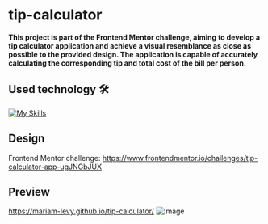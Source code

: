 # tip-calculator

**This project is part of the Frontend Mentor challenge, aiming to develop a tip calculator application and achieve a visual resemblance as close as possible to the provided design. The application is capable of accurately calculating the corresponding tip and total cost of the bill per person.**

## Used technology 🛠️
[![My Skills](https://skillicons.dev/icons?i=html,css,js)](https://skillicons.dev)

## Design
Frontend Mentor 
challenge: https://www.frontendmentor.io/challenges/tip-calculator-app-ugJNGbJUX 

## Preview 
https://mariam-levy.github.io/tip-calculator/
![image](https://github.com/Mariam-Levy/tip-calculator/assets/80288291/0ed71f5b-41f0-4d6d-aa1c-74ff744f5db1)
